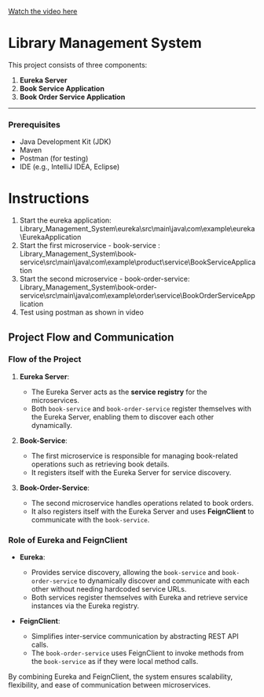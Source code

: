 [Watch the video here](https://drive.google.com/file/d/1LIiK1ZrnvRn_Uvk_MjAmAYzv9SprBclU/view?usp=drive_link)


# Library Management System

This project consists of three components:  
1. **Eureka Server**  
2. **Book Service Application**  
3. **Book Order Service Application**

---

### Prerequisites
- Java Development Kit (JDK)
- Maven
- Postman (for testing)
- IDE (e.g., IntelliJ IDEA, Eclipse)

# Instructions

1. Start the eureka application: Library_Management_System\eureka\src\main\java\com\example\eureka\EurekaApplication
2. Start the first microservice - book-service : Library_Management_System\book-service\src\main\java\com\example\product\service\BookServiceApplication
3. Start the second microservice - book-order-service: Library_Management_System\book-order-service\src\main\java\com\example\order\service\BookOrderServiceApplication
4. Test using postman as shown in video

## Project Flow and Communication

### Flow of the Project
1. **Eureka Server**:
   - The Eureka Server acts as the **service registry** for the microservices.
   - Both `book-service` and `book-order-service` register themselves with the Eureka Server, enabling them to discover each other dynamically.

2. **Book-Service**:
   - The first microservice is responsible for managing book-related operations such as retrieving book details.
   - It registers itself with the Eureka Server for service discovery.

3. **Book-Order-Service**:
   - The second microservice handles operations related to book orders.
   - It also registers itself with the Eureka Server and uses **FeignClient** to communicate with the `book-service`.

### Role of Eureka and FeignClient
- **Eureka**:
  - Provides service discovery, allowing the `book-service` and `book-order-service` to dynamically discover and communicate with each other without needing hardcoded service URLs.
  - Both services register themselves with Eureka and retrieve service instances via the Eureka registry.

- **FeignClient**:
  - Simplifies inter-service communication by abstracting REST API calls.
  - The `book-order-service` uses FeignClient to invoke methods from the `book-service` as if they were local method calls.

By combining Eureka and FeignClient, the system ensures scalability, flexibility, and ease of communication between microservices.
